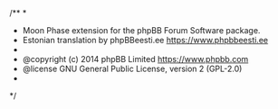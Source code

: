 /**
*
* Moon Phase extension for the phpBB Forum Software package.
* Estonian translation by phpBBeesti.ee <https://www.phpbbeesti.ee>
*
* @copyright (c) 2014 phpBB Limited <https://www.phpbb.com>
* @license GNU General Public License, version 2 (GPL-2.0)
*
*/
